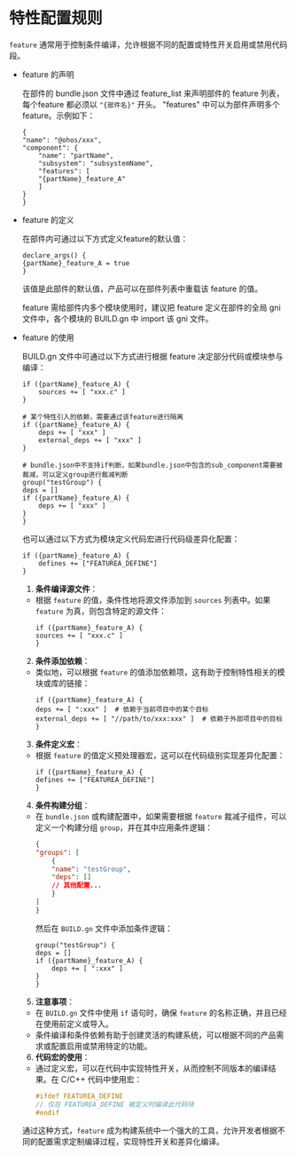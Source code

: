 # 特性配置规则

`feature` 通常用于控制条件编译，允许根据不同的配置或特性开关启用或禁用代码段。

- feature 的声明

    在部件的 bundle.json 文件中通过 feature_list 来声明部件的 feature 列表，每个feature 都必须以 `"{部件名}"` 开头。 "features" 中可以为部件声明多个 feature。示例如下：

    ```
    {
    "name": "@ohos/xxx",
    "component": {
        "name": "partName",
        "subsystem": "subsystemName",
        "features": [
        "{partName}_feature_A"
        ]
    }
    }
    ```

- feature 的定义

    在部件内可通过以下方式定义feature的默认值：

    ```
    declare_args() {
    {partName}_feature_A = true
    }
    ```

    该值是此部件的默认值，产品可以在部件列表中重载该 feature 的值。

    feature 需给部件内多个模块使用时，建议把 feature 定义在部件的全局 gni 文件中，各个模块的 BUILD.gn 中 import 该 gni 文件。

- feature 的使用

    BUILD.gn 文件中可通过以下方式进行根据 feature 决定部分代码或模块参与编译：

    ```
    if ({partName}_feature_A) {
        sources += [ "xxx.c" ]
    }

    # 某个特性引入的依赖，需要通过该feature进行隔离
    if ({partName}_feature_A) {
        deps += [ "xxx" ]
        external_deps += [ "xxx" ]
    }

    # bundle.json中不支持if判断，如果bundle.json中包含的sub_component需要被裁减，可以定义group进行裁减判断
    group("testGroup") {
    deps = []
    if ({partName}_feature_A) {
        deps += [ "xxx" ]
    }
    }
    ```

    也可以通过以下方式为模块定义代码宏进行代码级差异化配置：

    ```
    if ({partName}_feature_A) {
        defines += ["FEATUREA_DEFINE"]
    }
    ```

    1. **条件编译源文件**：
    - 根据 `feature` 的值，条件性地将源文件添加到 `sources` 列表中。如果 `feature` 为真，则包含特定的源文件：
        ```gn
        if ({partName}_feature_A) {
        sources += [ "xxx.c" ]
        }
        ```

    2. **条件添加依赖**：
    - 类似地，可以根据 `feature` 的值添加依赖项，这有助于控制特性相关的模块或库的链接：
        ```gn
        if ({partName}_feature_A) {
        deps += [ ":xxx" ]  # 依赖于当前项目中的某个目标
        external_deps += [ "//path/to/xxx:xxx" ]  # 依赖于外部项目中的目标
        }
        ```

    3. **条件定义宏**：
    - 根据 `feature` 的值定义预处理器宏，这可以在代码级别实现差异化配置：
        ```gn
        if ({partName}_feature_A) {
        defines += ["FEATUREA_DEFINE"]
        }
        ```

    4. **条件构建分组**：
    - 在 `bundle.json` 或构建配置中，如果需要根据 `feature` 裁减子组件，可以定义一个构建分组 `group`，并在其中应用条件逻辑：
        ```json
        {
        "groups": [
            {
            "name": "testGroup",
            "deps": []
            // 其他配置...
            }
        ]
        }
        ```
        然后在 `BUILD.gn` 文件中添加条件逻辑：
        ```gn
        group("testGroup") {
        deps = []
        if ({partName}_feature_A) {
            deps += [ ":xxx" ]
        }
        }
        ```

    5. **注意事项**：
    - 在 `BUILD.gn` 文件中使用 `if` 语句时，确保 `feature` 的名称正确，并且已经在使用前定义或导入。
    - 条件编译和条件依赖有助于创建灵活的构建系统，可以根据不同的产品需求或配置启用或禁用特定的功能。

    6. **代码宏的使用**：
    - 通过定义宏，可以在代码中实现特性开关，从而控制不同版本的编译结果。在 C/C++ 代码中使用宏：
        ```c
        #ifdef FEATUREA_DEFINE
        // 仅在 FEATUREA_DEFINE 被定义时编译此代码块
        #endif
        ```

    通过这种方式，`feature` 成为构建系统中一个强大的工具，允许开发者根据不同的配置需求定制编译过程，实现特性开关和差异化编译。

